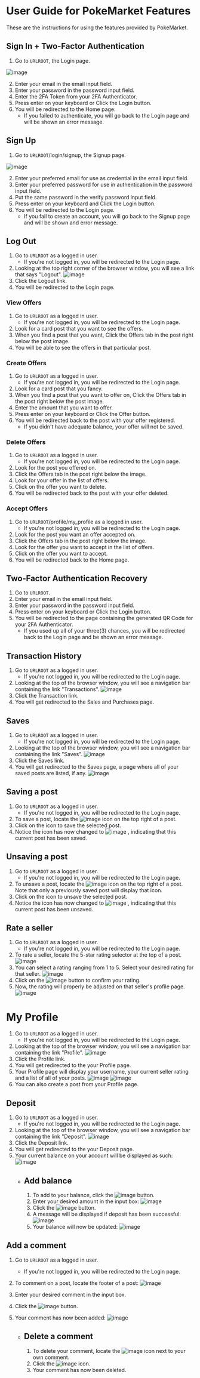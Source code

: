 # User Guide for PokeMarket Features

These are the instructions for using the features provided by PokeMarket.

## Sign In + Two-Factor Authentication

1. Go to `URLROOT`, the Login page.

![image](https://user-images.githubusercontent.com/82058278/168668203-9036a2bf-2608-4c9f-b0bc-55f7d3d7f899.png)

2. Enter your email in the email input field.
3. Enter your password in the password input field.
4. Enter the 2FA Token from your 2FA Authenticator.
5. Press enter on your keyboard or Click the Login button.
6. You will be redirected to the Home page.
   - If you failed to authenticate, you will go back to the Login page and will be shown an error message.

## Sign Up

1. Go to `URLROOT`/login/signup, the Signup page.

![image](https://user-images.githubusercontent.com/82058278/168668233-f14e172e-f873-4ea8-9a69-c3103fe83070.png)

2. Enter your preferred email for use as credential in the email input field.
3. Enter your preferred password for use in authentication in the password input field.
4. Put the same password in the verify password input field.
5. Press enter on your keyboard and Click the Login button.
6. You will be redirected to the Login page.
   - If you fail to create an account, you will go back to the Signup page and will be shown and error message.

## Log Out

1. Go to `URLROOT` as a logged in user.
   - If you're not logged in, you will be redirected to the Login page.
2. Looking at the top right corner of the browser window, you will see a link that says "Logout".
![image](https://user-images.githubusercontent.com/82058278/168668303-fa2c86ae-db3b-4ee2-af57-b1dde60de868.png)
3. Click the Logout link.
4. You will be redirected to the Login page.

### View Offers

1. Go to `URLROOT` as a logged in user.
   - If you're not logged in, you will be redirected to the Login page.
2. Look for a card post that you want to see the offers.
3. When you find a post that you want, Click the Offers tab in the post right below the post image.
4. You will be able to see the offers in that particular post.

### Create Offers

1. Go to `URLROOT` as a logged in user.
   - If you're not logged in, you will be redirected to the Login page.
2. Look for a card post that you fancy.
3. When you find a post that you want to offer on, Click the Offers tab in the post right below the post image.
4. Enter the amount that you want to offer.
5. Press enter on your keyboard or Click the Offer button.
6. You will be redirected back to the post with your offer registered.
   - If you didn't have adequate balance, your offer will not be saved.

### Delete Offers

1. Go to `URLROOT` as a logged in user.
   - If you're not logged in, you will be redirected to the Login page.
2. Look for the post you offered on.
3. Click the Offers tab in the post right below the image.
4. Look for your offer in the list of offers.
5. Click on the offer you want to delete.
6. You will be redirected back to the post with your offer deleted.

### Accept Offers

1. Go to `URLROOT`/profile/my_profile as a logged in user.
   - If you're not logged in, you will be redirected to the Login page.
2. Look for the post you want an offer accepted on.
3. Click the Offers tab in the post right below the image.
4. Look for the offer you want to accept in the list of offers.
5. Click on the offer you want to accept.
6. You will be redirected back to the Home page.

## Two-Factor Authentication Recovery

1. Go to `URLROOT`.
2. Enter your email in the email input field.
3. Enter your password in the password input field.
4. Press enter on your keyboard or Click the Login button.
5. You will be redirected to the page containing the generated QR Code for your 2FA Authenticator.
    - If you used up all of your three(3) chances, you will be redirected back to the Login page and be shown an error message.

## Transaction History

1. Go to `URLROOT` as a logged in user.
   - If you're not logged in, you will be redirected to the Login page.
2. Looking at the top of the browser window, you will see a navigation bar containing the link "Transactions".
![image](https://user-images.githubusercontent.com/82058278/168665383-b537fdb5-5385-4ecf-bf5d-2ca4def70ff7.png)
3. Click the Transaction link.
4. You will get redirected to the Sales and Purchases page.

## Saves

1. Go to `URLROOT` as a logged in user.
   - If you're not logged in, you will be redirected to the Login page.
2. Looking at the top of the browser window, you will see a navigation bar containing the link "Saves".
![image](https://user-images.githubusercontent.com/82058278/168665434-4c9f043a-c4f4-4ef9-9018-3bfbf9f0be3b.png)
3. Click the Saves link.
4. You will get redirected to the Saves page, a page where all of your saved posts are listed, if any.
![image](https://user-images.githubusercontent.com/82058278/168667319-a2084d18-2dc5-4f49-8a0b-c098566345c7.png)

## Saving a post

1. Go to `URLROOT` as a logged in user.
   - If you're not logged in, you will be redirected to the Login page.
2. To save a post, locate the ![image](https://user-images.githubusercontent.com/82058278/168663126-9583a2db-f383-438d-a6f2-a49e386f804d.png) icon on the top right of a post.
3. Click on the icon to save the selected post.
4. Notice the icon has now changed to ![image](https://user-images.githubusercontent.com/82058278/168663075-23cec5da-ca8a-45ad-a537-5db58d768f92.png) , indicating that this current post has been saved.

## Unsaving a post

1. Go to `URLROOT` as a logged in user.
   - If you're not logged in, you will be redirected to the Login page.
2. To unsave a post, locate the ![image](https://user-images.githubusercontent.com/82058278/168663075-23cec5da-ca8a-45ad-a537-5db58d768f92.png) icon on the top right of a post. Note that only a previously saved post will display that icon.
3. Click on the icon to unsave the selected post.
4. Notice the icon has now changed to ![image](https://user-images.githubusercontent.com/82058278/168663126-9583a2db-f383-438d-a6f2-a49e386f804d.png) , indicating that this current post has been unsaved.

## Rate a seller

1. Go to `URLROOT` as a logged in user.
   - If you're not logged in, you will be redirected to the Login page.
2. To rate a seller, locate the 5-star rating selector at the top of a post.
![image](https://user-images.githubusercontent.com/82058278/168664117-5b7143e3-5324-47f8-b8a5-16893c5452e9.png)
3. You can select a rating ranging from 1 to 5. Select your desired rating for that seller.
![image](https://user-images.githubusercontent.com/82058278/168664402-92ae0e75-0610-4bac-847c-3434ea6d370c.png)
4. Click on the ![image](https://user-images.githubusercontent.com/82058278/168664512-74929764-73ca-4957-93bb-17bce51b84f8.png) button to confirm your rating.
5. Now, the rating will properly be adjusted on that seller's profile page. ![image](https://user-images.githubusercontent.com/82058278/168664962-b1d8d96a-48b6-457b-bb24-0a4848db4ec3.png)

# My Profile

1. Go to `URLROOT` as a logged in user.
   - If you're not logged in, you will be redirected to the Login page.
2. Looking at the top of the browser window, you will see a navigation bar containing the link "Profile".
![image](https://user-images.githubusercontent.com/82058278/168665205-9573ac1b-3d21-4e9e-acbc-aa7ae69c59a9.png)
3. Click the Profile link.
4. You will get redirected to the your Profile page.
5. Your Profile page will display your username, your current seller rating and a list of all of your posts.
![image](https://user-images.githubusercontent.com/82058278/168666023-0eb8227f-b16c-4e31-8cce-3e0e5c098a92.png)
![image](https://user-images.githubusercontent.com/82058278/168666089-b5673424-53d9-4691-941f-05380e75a492.png)
6. You can also create a post from your Profile page.

## Deposit

1. Go to `URLROOT` as a logged in user.
   - If you're not logged in, you will be redirected to the Login page.
2. Looking at the top of the browser window, you will see a navigation bar containing the link "Deposit".
![image](https://user-images.githubusercontent.com/82058278/168666335-b0a7c7b1-053a-44fa-ac6e-df1a0a6ffeb9.png)
3. Click the Deposit link.
4. You will get redirected to the your Deposit page.
5. Your current balance on your account will be displayed as such: ![image](https://user-images.githubusercontent.com/82058278/168666492-1c1d3e90-3972-495f-a3bd-bd03e079ff96.png)
   - ## Add balance
      1. To add to your balance, click the ![image](https://user-images.githubusercontent.com/82058278/168666746-c35dd691-d5a2-454c-80fc-63b111eeb5b7.png) button.
      2. Enter your desired amount in the input box: ![image](https://user-images.githubusercontent.com/82058278/168666824-4e6077b5-8fa7-44e8-b371-dc8aebe93805.png)
      3. Click the ![image](https://user-images.githubusercontent.com/82058278/168666855-66bfce5f-8c69-4c1f-8aa2-5e29107ad9b4.png) button.
      4. A message will be displayed if deposit has been successful: ![image](https://user-images.githubusercontent.com/82058278/168666960-ac9c00d2-747a-40fe-9974-4410ccce0dbf.png)
      5. Your balance will now be updated: ![image](https://user-images.githubusercontent.com/82058278/168667153-40b37e2e-6e24-4bc3-b873-560d702e15ca.png)

## Add a comment

1. Go to `URLROOT` as a logged in user.
   - If you're not logged in, you will be redirected to the Login page.
2. To comment on a post, locate the footer of a post: ![image](https://user-images.githubusercontent.com/82058278/168667605-d9bf0117-0344-4fc1-b552-0a637eb44e82.png)
3. Enter your desired comment in the input box.
4. Click the ![image](https://user-images.githubusercontent.com/82058278/168667676-6204159a-5e03-4e61-a73f-2f291884bd6f.png) button.
5. Your comment has now been added: ![image](https://user-images.githubusercontent.com/82058278/168667805-5fa66241-c0e2-472a-9388-0e605c0fd93a.png)
   
   - ## Delete a comment
      1. To delete your comment, locate the ![image](https://user-images.githubusercontent.com/82058278/168667947-f4aad08c-3e85-4790-9889-30e0f5e7b4cc.png) icon next to your own comment.
      2. Click the ![image](https://user-images.githubusercontent.com/82058278/168667984-c66694d1-31b4-4c7b-8d47-366767e7b1c4.png) icon.
      3. Your comment has now been deleted.




